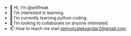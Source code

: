 - 👋 Hi, I’m @willfreak
- 👀 I’m interested in learning.
- 🌱 I’m currently learning python coding.
- 💞️ I’m looking to collaborate on anyone interested.
- 📫 How to reach me mail petrovicaleksandar2@gmail.com

<!---
willfreak/willfreak is a ✨ special ✨ repository because its `README.md` (this file) appears on your GitHub profile.
You can click the Preview link to take a look at your changes.
--->
